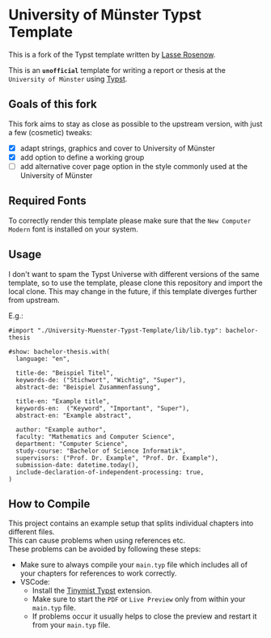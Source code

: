 # University of Münster Typst Template

This is a fork of the Typst template written by [Lasse Rosenow](https://github.com/juriroemer/University-Muenster-Typst-Template).

This is an **`unofficial`** template for writing a report or thesis at the `University of Münster` using [Typst](https://github.com/typst/typst).

## Goals of this fork

This fork aims to stay as close as possible to the upstream version, with just a few (cosmetic) tweaks:

- [x] adapt strings, graphics and cover to University of Münster
- [x] add option to define a working group
- [ ] add alternative cover page option in the style commonly used at the University of Münster

## Required Fonts

To correctly render this template please make sure that the `New Computer Modern` font is installed on your system.

## Usage

I don't want to spam the Typst Universe with different versions of the same template, so to use the template, please clone this repository and import the local clone. This may change in the future, if this template diverges further from upstream.

E.g.:

```typst
#import "./University-Muenster-Typst-Template/lib/lib.typ": bachelor-thesis

#show: bachelor-thesis.with(
  language: "en",

  title-de: "Beispiel Titel",
  keywords-de: ("Stichwort", "Wichtig", "Super"),
  abstract-de: "Beispiel Zusammenfassung",

  title-en: "Example title",
  keywords-en:  ("Keyword", "Important", "Super"),
  abstract-en: "Example abstract",

  author: "Example author",
  faculty: "Mathematics and Computer Science",
  department: "Computer Science",
  study-course: "Bachelor of Science Informatik",
  supervisors: ("Prof. Dr. Example", "Prof. Dr. Example"),
  submission-date: datetime.today(),
  include-declaration-of-independent-processing: true,
)
```

## How to Compile

This project contains an example setup that splits individual chapters into different files.\
This can cause problems when using references etc.\
These problems can be avoided by following these steps:

- Make sure to always compile your `main.typ` file which includes all of your chapters for references to work correctly.
- VSCode:
  - Install the [Tinymist Typst](https://marketplace.visualstudio.com/items?itemName=myriad-dreamin.tinymist) extension.
  - Make sure to start the `PDF` or `Live Preview` only from within your `main.typ` file.
  - If problems occur it usually helps to close the preview and restart it from your `main.typ` file.
